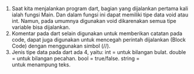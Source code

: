 1. Saat kita menjalankan program dart, bagian yang dijalankan pertama kali ialah fungsi Main. Dan dalam fungsi ini dapat memiliki tipe data void atau int. Namun, pada umumnya digunakan void dikarenakan semua tipe variable bisa dijalankan.
2. Komentar pada dart selain digunakan untuk memberikan catatan pada code, dapat juga digunakan untuk mencegah perintah dijalankan (Block Code) dengan menggunakan simbol (//).
3. Jenis tipe data pada dart ada 4, yaitu:
int = untuk bilangan bulat.
double = untuk bilangan pecahan.
bool = true/false.
string = untuk menampung teks.